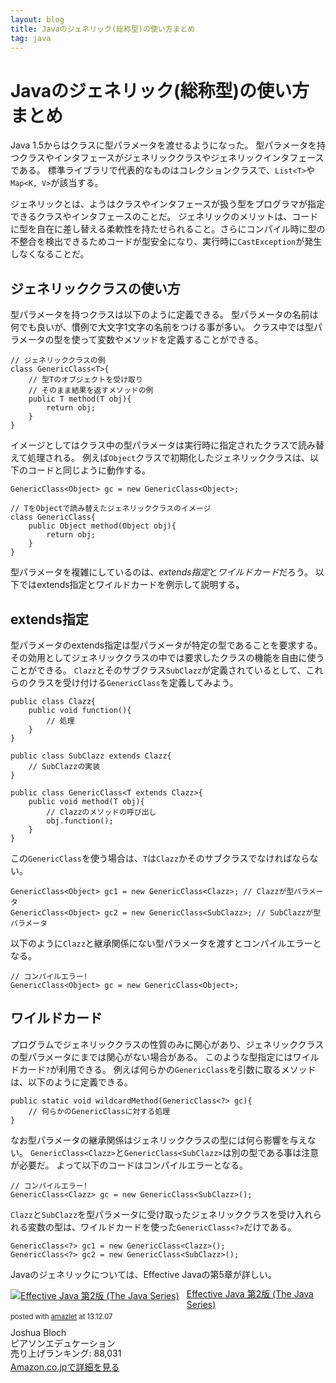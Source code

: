 ```yaml
---
layout: blog
title: Javaのジェネリック(総称型)の使い方まとめ
tag: java
---
```


# Javaのジェネリック(総称型)の使い方まとめ

Java 1.5からはクラスに型パラメータを渡せるようになった。
型パラメータを持つクラスやインタフェースがジェネリッククラスやジェネリックインタフェースである。
標準ライブラリで代表的なものはコレクションクラスで、`List<T>`や`Map<K, V>`が該当する。

ジェネリックとは、ようはクラスやインタフェースが扱う型をプログラマが指定できるクラスやインタフェースのことだ。
ジェネリックのメリットは、コードに型を自在に差し替える柔軟性を持たせられること。さらにコンパイル時に型の不整合を検出できるためコードが型安全になり、実行時に`CastException`が発生しなくなることだ。

## ジェネリッククラスの使い方

型パラメータを持つクラスは以下のように定義できる。
型パラメータの名前は何でも良いが、慣例で大文字1文字の名前をつける事が多い。
クラス中では型パラメータの型を使って変数やメソッドを定義することができる。

~~~~
// ジェネリッククラスの例
class GenericClass<T>{
	// 型Tのオブジェクトを受け取り
	// そのまま結果を返すメソッドの例
	public T method(T obj){
		return obj;
	}
}
~~~~

イメージとしてはクラス中の型パラメータは実行時に指定されたクラスで読み替えて処理される。
例えば`Object`クラスで初期化したジェネリッククラスは、以下のコードと同じように動作する。

~~~~
GenericClass<Object> gc = new GenericClass<Object>;
~~~~

~~~~
// TをObjectで読み替えたジェネリッククラスのイメージ
class GenericClass{
	public Object method(Object obj){
		return obj;
	}
}
~~~~

型パラメータを複雑にしているのは、*extends指定*と*ワイルドカード*だろう。
以下ではextends指定とワイルドカードを例示して説明する。

## extends指定

型パラメータのextends指定は型パラメータが特定の型であることを要求する。
その効用としてジェネリッククラスの中では要求したクラスの機能を自由に使うことができる。
`Clazz`とそのサブクラス`SubClazz`が定義されているとして、これらのクラスを受け付ける`GenericClass`を定義してみよう。

~~~~
public class Clazz{
	public void function(){
		// 処理
	}
}

public class SubClazz extends Clazz{
	// SubClazzの実装
}

public class GenericClass<T extends Clazz>{
	public void method(T obj){
		// Clazzのメソッドの呼び出し
		obj.function();
	}
}
~~~~

この`GenericClass`を使う場合は、`T`は`Clazz`かそのサブクラスでなければならない。

~~~~
GenericClass<Object> gc1 = new GenericClass<Clazz>; // Clazzが型パラメータ
GenericClass<Object> gc2 = new GenericClass<SubClazz>; // SubClazzが型パラメータ
~~~~

以下のように`Clazz`と継承関係にない型パラメータを渡すとコンパイルエラーとなる。

~~~~
// コンパイルエラー!
GenericClass<Object> gc = new GenericClass<Object>; 
~~~~

## ワイルドカード

プログラムでジェネリッククラスの性質のみに関心があり、ジェネリッククラスの型パラメータにまでは関心がない場合がある。
このような型指定にはワイルドカード`?`が利用できる。
例えば何らかの`GenericClass`を引数に取るメソッドは、以下のように定義できる。

~~~~
public static void wildcardMethod(GenericClass<?> gc){
	// 何らかのGenericClassに対する処理
}
~~~~

なお型パラメータの継承関係はジェネリッククラスの型には何ら影響を与えない。
`GenericClass<Clazz>`と`GenericClass<SubClazz>`は別の型である事は注意が必要だ。
よって以下のコードはコンパイルエラーとなる。

~~~~
// コンパイルエラー!
GenericClass<Clazz> gc = new GenericClass<SubClazz>();
~~~~

`Clazz`と`SubClazz`を型パラメータに受け取ったジェネリッククラスを受け入れられる変数の型は、ワイルドカードを使った`GenericClass<?>`だけである。

~~~~
GenericClass<?> gc1 = new GenericClass<Clazz>();
GenericClass<?> gc2 = new GenericClass<SubClazz>();
~~~~

Javaのジェネリックについては、Effective Javaの第5章が詳しい。

<div class="amazlet-box" style="margin-bottom:0px;"><div class="amazlet-image" style="float:left;margin:0px 12px 1px 0px;"><a href="http://www.amazon.co.jp/exec/obidos/ASIN/489471499X/xmisao-22/ref=nosim/" name="amazletlink" target="_blank"><img src="http://ecx.images-amazon.com/images/I/51E1m-weAXL._SL160_.jpg" alt="Effective Java 第2版 (The Java Series)" style="border: none;" /></a></div><div class="amazlet-info" style="line-height:120%; margin-bottom: 10px"><div class="amazlet-name" style="margin-bottom:10px;line-height:120%"><a href="http://www.amazon.co.jp/exec/obidos/ASIN/489471499X/xmisao-22/ref=nosim/" name="amazletlink" target="_blank">Effective Java 第2版 (The Java Series)</a><div class="amazlet-powered-date" style="font-size:80%;margin-top:5px;line-height:120%">posted with <a href="http://www.amazlet.com/" title="amazlet" target="_blank">amazlet</a> at 13.12.07</div></div><div class="amazlet-detail">Joshua Bloch <br />ピアソンエデュケーション <br />売り上げランキング: 88,031<br /></div><div class="amazlet-sub-info" style="float: left;"><div class="amazlet-link" style="margin-top: 5px"><a href="http://www.amazon.co.jp/exec/obidos/ASIN/489471499X/xmisao-22/ref=nosim/" name="amazletlink" target="_blank">Amazon.co.jpで詳細を見る</a></div></div></div><div class="amazlet-footer" style="clear: left"></div></div>
